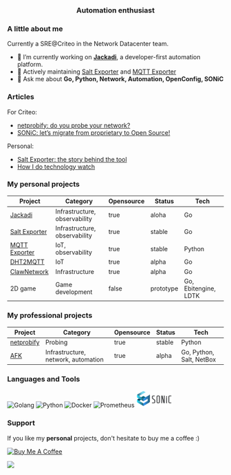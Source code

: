 <h3 align="center">Automation enthusiast</h3>

### A little about me

Currently a SRE@Criteo in the Network Datacenter team.

- :telescope: I’m currently working on [**Jackadi**](https://github.com/jackadi-io/jackadi), a developer-first automation platform.
- :wrench: Actively maintaining [Salt Exporter](https://github.com/kpetremann/salt-exporter)  and [MQTT Exporter](https://github.com/kpetremann/mqtt-exporter)
- :speech_balloon: Ask me about **Go, Python, Network, Automation, OpenConfig, SONiC**

### Articles

For Criteo:
- [netprobify: do you probe your network?](https://medium.com/criteo-engineering/do-you-probe-your-network-a00c0ea1f994)
- [SONiC: let’s migrate from proprietary to Open Source!](https://medium.com/criteo-engineering/sonic-lets-migrate-from-proprietary-to-open-source-94b03851ccca)

Personal:
- [Salt Exporter: the story behind the tool](https://dev.to/k_petrem/salt-exporter-the-story-behind-the-tool-56ml)
- [How I do technology watch](https://dev.to/k_petrem/how-i-do-technology-watch-lmf)

### My personal projects

| **Project** | **Category** | **Opensource** | **Status** | **Tech** |
|---|---|---|---|---|
| [Jackadi](https://github.com/jackadi-io/jackadi) | Infrastructure, observability | true | aloha | Go |
| [Salt Exporter](https://github.com/kpetremann/salt-exporter) | Infrastructure, observability | true | stable | Go |
| [MQTT Exporter](https://github.com/kpetremann/mqtt-exporter) | IoT, observability | true | stable | Python |
| [DHT2MQTT](https://github.com/kpetremann/dht2mqtt) | IoT | true | alpha | Go |
| [ClawNetwork](https://github.com/kpetremann/claw-network) | Infrastructure | true | alpha | Go |
| 2D game | Game development | false | prototype | Go, Ebitengine, LDTK |


### My professional projects

| **Project** | **Category** | **Opensource** | **Status** | **Tech** |
|---|---|---|---|---|
| [netprobify](https://github.com/criteo/netprobify) | Probing | true | stable | Python |
| [AFK](https://criteo.github.io/AFK) | Infrastructure, network, automation | true | alpha | Go, Python, Salt, NetBox |

### Languages and Tools

<p align="left">
  <img src="https://cdn.jsdelivr.net/gh/devicons/devicon/icons/go/go-original-wordmark.svg" title="Golang" **alt="Golang" height="40" />
  <img src="https://cdn.jsdelivr.net/gh/devicons/devicon/icons/python/python-original.svg" title="Python" **alt="Python" height="40" />
  <img src="https://cdn.jsdelivr.net/gh/devicons/devicon/icons/docker/docker-original.svg" title="Docker" **alt="Docker" height="40" />
  <img src="https://cdn.jsdelivr.net/gh/devicons/devicon/icons/prometheus/prometheus-original.svg" title="Prometheus" **alt="Prometheus" height="40" />
  <img src="https://github.com/Azure/SONiC/blob/master/images/SONIC%20LOGO.jpg" title="SONiC" **alt="SONiC" height="40" />
</p>

### Support

If you like my **personal** projects, don't hesitate to buy me a coffee :)

<a href="https://www.buymeacoffee.com/kpetremann" target="_blank"><img src="https://cdn.buymeacoffee.com/buttons/v2/default-yellow.png" alt="Buy Me A Coffee" style="height: 60px !important;width: 217px !important;" ></a>

[![](https://img.shields.io/static/v1?label=Sponsor&message=%E2%9D%A4&logo=GitHub&color=%23fe8e86)](https://github.com/sponsors/kpetremann)
